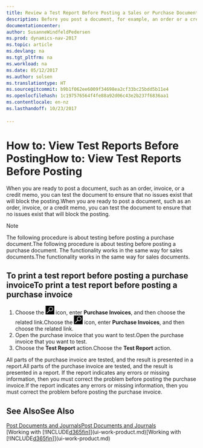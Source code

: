 ```yaml
---
title: Review a Test Report Before Posting a Sales or Purchase Document
description: Before you post a document, for example, an order or a credit memo, you can test and review it to check for errors that might block posting.
documentationcenter: 
author: SusanneWindfeldPedersen
ms.prod: dynamics-nav-2017
ms.topic: article
ms.devlang: na
ms.tgt_pltfrm: na
ms.workload: na
ms.date: 05/12/2017
ms.author: solsen
ms.translationtype: HT
ms.sourcegitcommit: b9b1f062ee6009f34698ea2cf33bc25bdd5b11e4
ms.openlocfilehash: 1c197576564f4fe88a92d06c43e2b237f6836aa1
ms.contentlocale: en-nz
ms.lasthandoff: 10/23/2017

---
```

# <a name="how-to-view-test-reports-before-posting"></a><span data-ttu-id="111e6-103">How to: View Test Reports Before Posting</span><span class="sxs-lookup"><span data-stu-id="111e6-103">How to: View Test Reports Before Posting</span></span>
<span data-ttu-id="111e6-104">When you are ready to post a document, such as an order, invoice, or a credit memo, you can test the document to ensure that no issues exist that will block the posting.</span><span class="sxs-lookup"><span data-stu-id="111e6-104">When you are ready to post a document, such as an order, invoice, or a credit memo, you can test the document to ensure that no issues exist that will block the posting.</span></span>

> [!NOTE]  
>   <span data-ttu-id="111e6-105">The following procedure is about testing before posting a purchase document.</span><span class="sxs-lookup"><span data-stu-id="111e6-105">The following procedure is about testing before posting a purchase document.</span></span> <span data-ttu-id="111e6-106">The functionality works in the same way for sales documents.</span><span class="sxs-lookup"><span data-stu-id="111e6-106">The functionality works in the same way for sales documents.</span></span>

## <a name="to-print-a-test-report-before-posting-a-purchase-invoice"></a><span data-ttu-id="111e6-107">To print a test report before posting a purchase invoice</span><span class="sxs-lookup"><span data-stu-id="111e6-107">To print a test report before posting a purchase invoice</span></span>
1. <span data-ttu-id="111e6-108">Choose the ![Search for Page or Report](media/ui-search/search_small.png "Search for Page or Report icon") icon, enter **Purchase Invoices**, and then choose the related link.</span><span class="sxs-lookup"><span data-stu-id="111e6-108">Choose the ![Search for Page or Report](media/ui-search/search_small.png "Search for Page or Report icon") icon, enter **Purchase Invoices**, and then choose the related link.</span></span>
2. <span data-ttu-id="111e6-109">Open the purchase invoice that you want to test.</span><span class="sxs-lookup"><span data-stu-id="111e6-109">Open the purchase invoice that you want to test.</span></span>
3. <span data-ttu-id="111e6-110">Choose the **Test Report** action.</span><span class="sxs-lookup"><span data-stu-id="111e6-110">Choose the **Test Report** action.</span></span>  

<span data-ttu-id="111e6-111">All parts of the purchase invoice are tested, and the result is presented in a report.</span><span class="sxs-lookup"><span data-stu-id="111e6-111">All parts of the purchase invoice are tested, and the result is presented in a report.</span></span> <span data-ttu-id="111e6-112">If the report indicates any errors or missing information, then you must correct the problem before posting the purchase invoice.</span><span class="sxs-lookup"><span data-stu-id="111e6-112">If the report indicates any errors or missing information, then you must correct the problem before posting the purchase invoice.</span></span>

## <a name="see-also"></a><span data-ttu-id="111e6-113">See Also</span><span class="sxs-lookup"><span data-stu-id="111e6-113">See Also</span></span>
[<span data-ttu-id="111e6-114">Post Documents and Journals</span><span class="sxs-lookup"><span data-stu-id="111e6-114">Post Documents and Journals</span></span>](ui-post-documents-journals.md)  
<span data-ttu-id="111e6-115">[Working with [!INCLUDE[d365fin](includes/d365fin_md.md)]](ui-work-product.md)</span><span class="sxs-lookup"><span data-stu-id="111e6-115">[Working with [!INCLUDE[d365fin](includes/d365fin_md.md)]](ui-work-product.md)</span></span>


